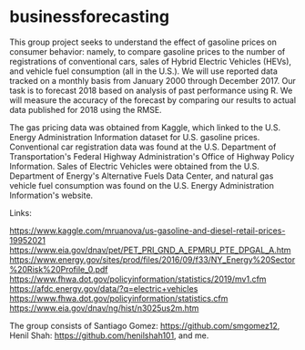 # businessforecasting

This group project seeks to understand the effect of gasoline prices on consumer behavior: namely, to compare gasoline prices to the number of registrations of conventional cars, sales of Hybrid Electric Vehicles (HEVs), and vehicle fuel consumption (all in the U.S.). We will use reported data tracked on a monthly basis from January 2000 through December 2017. Our task is to forecast 2018 based on analysis of past performance using R. We will measure the accuracy of the forecast by comparing our results to actual data published for 2018 using the RMSE.

The gas pricing data was obtained from Kaggle, which linked to the U.S. Energy Administration Information dataset for U.S. gasoline prices. Conventional car registration data was found at the U.S. Department of Transportation's Federal Highway Administration's Office of Highway Policy Information. Sales of Electric Vehicles were obtained from the U.S. Department of Energy's Alternative Fuels Data Center, and natural gas vehicle fuel consumption was found on the U.S. Energy Administration Information's website.

Links:

https://www.kaggle.com/mruanova/us-gasoline-and-diesel-retail-prices-19952021 https://www.eia.gov/dnav/pet/PET_PRI_GND_A_EPMRU_PTE_DPGAL_A.htm https://www.energy.gov/sites/prod/files/2016/09/f33/NY_Energy%20Sector%20Risk%20Profile_0.pdf https://www.fhwa.dot.gov/policyinformation/statistics/2019/mv1.cfm https://afdc.energy.gov/data/?q=electric+vehicles https://www.fhwa.dot.gov/policyinformation/statistics.cfm https://www.eia.gov/dnav/ng/hist/n3025us2m.htm

The group consists of Santiago Gomez: https://github.com/smgomez12, Henil Shah: https://github.com/henilshah101, and me.

